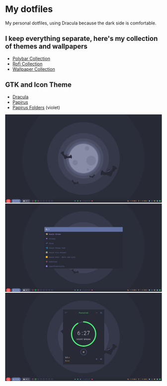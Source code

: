 # My dotfiles

My personal dotfiles, using Dracula because the dark side is comfortable.

## I keep everything separate, here's my collection of themes and wallpapers

* [Polybar Collection](https://github.com/Murzchnvok/polybar-collection)
* [Rofi Collection](https://github.com/Murzchnvok/rofi-collection)
* [Wallpaper Collection](https://drive.google.com/drive/folders/1o1qjRgkJtnF_8uGB1z6MRsQUjWinHUsw?usp=sharing)

## GTK and Icon Theme

* [Dracula](https://draculatheme.com/gtk)
* [Papirus](https://github.com/PapirusDevelopmentTeam/papirus-icon-theme)
* [Papirus Folders](https://github.com/PapirusDevelopmentTeam/papirus-folders) (violet)

![Desktop](screenshots/desktop.png)
![Rofi](screenshots/rofi.png)
![Some Apps](screenshots/pomotroid.png)
